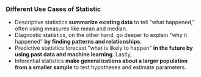 ### Different Use Cases of Statistic
- Descriptive statistics **summarize existing data** to tell "what happened," often using measures like mean and median. 
- Diagnostic statistics, on the other hand, go deeper to explain "why it happened" **by finding patterns and relationships**. 
- Predictive statistics forecast "what is likely to happen" **in the future by using past data and machine learning**. Lastly, 
- Inferential statistics **make generalizations about a larger population from a smaller sample** to test hypotheses and estimate parameters. 
